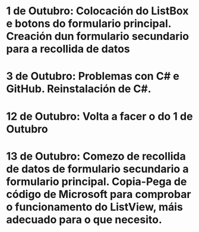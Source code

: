 # 1 de Outubro: Colocación do ListBox e botons do formulario principal. Creación dun formulario secundario para a recollida de datos

# 3 de Outubro: Problemas con C# e GitHub. Reinstalación de C#.

# 12 de Outubro: Volta a facer o do 1 de Outubro

# 13 de Outubro: Comezo de recollida de datos de formulario secundario a formulario principal. Copia-Pega de código de Microsoft para comprobar o funcionamento do ListView, máis adecuado para o que necesito.

